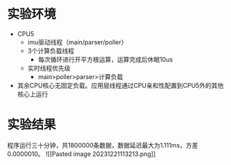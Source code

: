 # 实验环境
- CPU5
	- imu驱动线程（main/parser/poller）
	- 3个计算负载线程
		- 每次循环进行开平方根运算，运算完成后休眠10us
	- 实时线程优先级
		- main>poller>parser>计算负载
- 其余CPU核心无固定负载。应用层线程通过CPU亲和性配置到CPU5外的其他核心上运行
# 实验结果
程序运行三十分钟，共1800000条数据，数据延迟最大为1.111ms，方差0.0000010。
![[Pasted image 20231221113213.png]]
